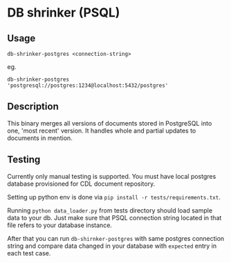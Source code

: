 # DB shrinker (PSQL)

## Usage
`db-shrinker-postgres <connection-string>`

eg.

`db-shrinker-postgres 'postgresql://postgres:1234@localhost:5432/postgres'`

## Description
This binary merges all versions of documents stored in PostgreSQL into one, 'most recent' version.
It handles whole and partial updates to documents in mention.

## Testing
Currently only manual testing is supported.
You must have local postgres database provisioned for CDL document repository.

Setting up python env is done via `pip install -r tests/requirements.txt`.

Running `python data_loader.py` from tests directory should load sample data to your db. Just make sure that PSQL
connection string located in that file refers to your database instance.

After that you can run `db-shirnker-postgres` with same postgres connection string and compare data changed in your
database with `expected` entry in each test case.
